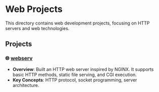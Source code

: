 # Web Projects

This directory contains web development projects, focusing on HTTP servers and web technologies.

## Projects

### 🌐 [webserv](https://github.com/42mates/webserv/)
- **Overview**: Built an HTTP web server inspired by NGINX. It supports basic HTTP methods, static file serving, and CGI execution.  
- **Key Concepts**: HTTP protocol, socket programming, server architecture.  
